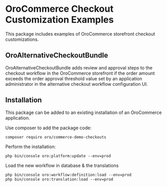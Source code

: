 OroCommerce Checkout Customization Examples
===========================================

This package includes examples of OroCommerce storefront checkout customizations.

OroAlternativeCheckoutBundle
----------------------------

OroAlternativeCheckoutBundle adds review and approval steps to the checkout workflow in the OroCommerce storefront if the order amount exceeds the order approval threshold value set by an application administrator in the alternative checkout workflow configuration UI.

Installation
------------

This package can be added to an existing installation of an OroCommerce application.

Use composer to add the package code:

```
composer require oro/commerce-demo-checkouts
```

Perform the installation:

```
php bin/console oro:platform:update --env=prod

```
Load the new workflow in database & the translations
```
php bin/console oro:workflow:definition:load --env=prod
php bin/console oro:translation:load --env=prod

```
